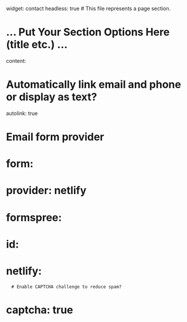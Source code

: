 widget: contact
headless: true  # This file represents a page section.

# ... Put Your Section Options Here (title etc.) ...

content:
  # Automatically link email and phone or display as text?
  autolink: true
  
  # Email form provider
 # form:
 #   provider: netlify
 #   formspree:
 #     id:
 #   netlify:
      # Enable CAPTCHA challenge to reduce spam?
 #     captcha: true